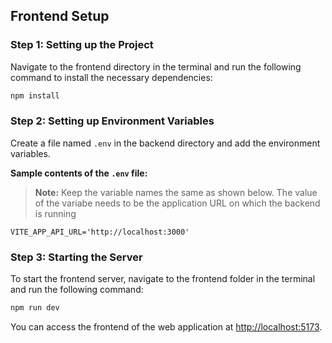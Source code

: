 ## Frontend Setup

### Step 1: Setting up the Project

Navigate to the frontend directory in the terminal and run the following command to install the necessary dependencies:

```sh
npm install
```
### Step 2: Setting up Environment Variables

Create a file named `.env` in the backend directory and add the environment variables. 

**Sample contents of the `.env` file:**

> **Note:** Keep the variable names the same as shown below. The value of the variabe needs to be the application URL on which the backend is running 

```env
VITE_APP_API_URL='http://localhost:3000'
```
### Step 3: Starting the Server

To start the frontend server, navigate to the frontend folder in the terminal and run the following command:

```sh
npm run dev
```

You can access the frontend of the web application at [http://localhost:5173](http://localhost:5173).

